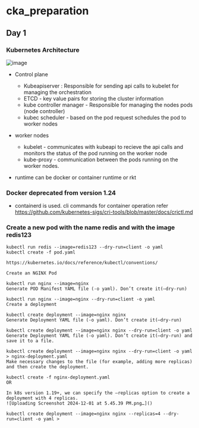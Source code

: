 # cka_preparation

## Day 1
### Kubernetes Architecture

![image](https://github.com/user-attachments/assets/335d6cab-9977-4083-b65c-6f97806b5561)
* Control plane
   * Kubeapiserver : Responsible for sending api calls to kubelet for managing the orchestration
   * ETCD - key value pairs for storing the cluster information
   * kube controller manager - Responsible for managing the nodes pods (node controller)
   * kubec scheduler - based on the pod request schedules the pod to worker nodes
* worker nodes
   * kubelet - communicates with kubeapi to recieve the api calls and monitors the status of the pod running on the worker node
   * kube-proxy - communication between the pods running on the worker nodes.

* runtime can be docker or container runtime or rkt

### Docker deprecated from version 1.24
* containerd is used. cli commands for container operation refer https://github.com/kubernetes-sigs/cri-tools/blob/master/docs/crictl.md

### Create a new pod with the name redis and with the image redis123
```
kubectl run redis --image=redis123 --dry-run=client -o yaml
kubectl create -f pod.yaml
```

```
https://kubernetes.io/docs/reference/kubectl/conventions/

Create an NGINX Pod

kubectl run nginx --image=nginx
Generate POD Manifest YAML file (-o yaml). Don’t create it(–dry-run)

kubectl run nginx --image=nginx --dry-run=client -o yaml
Create a deployment

kubectl create deployment --image=nginx nginx
Generate Deployment YAML file (-o yaml). Don’t create it(–dry-run)

kubectl create deployment --image=nginx nginx --dry-run=client -o yaml
Generate Deployment YAML file (-o yaml). Don’t create it(–dry-run) and save it to a file.

kubectl create deployment --image=nginx nginx --dry-run=client -o yaml > nginx-deployment.yaml
Make necessary changes to the file (for example, adding more replicas) and then create the deployment.

kubectl create -f nginx-deployment.yaml
OR

In k8s version 1.19+, we can specify the –replicas option to create a deployment with 4 replicas.
![Uploading Screenshot 2024-12-01 at 5.45.39 PM.png…]()

kubectl create deployment --image=nginx nginx --replicas=4 --dry-run=client -o yaml > 

```


